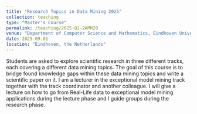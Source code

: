 ```yaml
---
title: "Research Topics in Data Mining 2025"
collection: teaching
type: "Master's Course"
permalink: /teaching/2025-Q1-2AMM20
venue: "Department of Computer Science and Mathematics, Eindhoven University of Technology"
date: 2025-09-01
location: "Eindhoven, the Netherlands"
---
```


Students are asked to explore scientific research in three different tracks, each covering a different data mining topics. The goal of this course is to bridge found knowledge gaps within these data mining topics and write a scientific paper on it. I am a lecturer in the exceptional model mining track together with the track coordinator and another colleague. I will give a lecture on how to go from Real-Life data to exceptional model mining applications during the lecture phase and I guide groups during the research phase. 